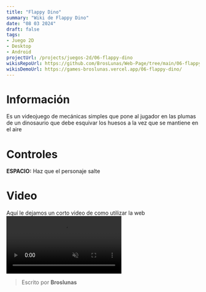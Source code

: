 ```yaml
---
title: "Flappy Dino"
summary: "Wiki de Flappy Dino"
date: "08 03 2024"
draft: false
tags:
- Juego 2D
- Desktop
- Android
projectUrl: /projects/juegos-2d/06-flappy-dino
wikisRepoUrl: https://github.com/BrosLunas/Web-Page/tree/main/06-flappy-dino/
wikisDemoUrl: https://games-broslunas.vercel.app/06-flappy-dino/
---
```

# Información
Es un videojuego de mecánicas simples que pone al jugador en las plumas de un dinosaurio que debe esquivar los huesos a la vez que se mantiene en el aire

# Controles
<b>ESPACIO:</b> Haz que el personaje salte <br>

# Video
Aquí le dejamos un corto video de como utilizar la web
<video class="container video" controls muted>
    <source src="/assets/video/gameplay/flappy-dino.mp4" type="video/mp4">
</video>

> Escrito por **Broslunas**
